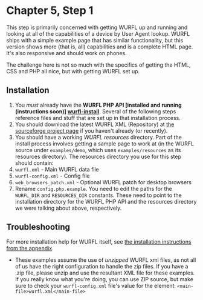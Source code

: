 Chapter 5, Step 1
=================

This step is primarily concerned with getting WURFL up and running and looking at all of the capabilities of a device by User Agent lookup. WURFL ships with a simple example page that has similar functionality, but this version shows more (that is, all) capabilities and is a complete HTML page. It's also responsive and should work on phones.

The challenge here is not so much with the specifics of getting the HTML, CSS and PHP all nice, but with getting WURFL set up.

Installation
------------

1. You _must_ already have the **WURFL PHP API [installed and running (instructions soon)] [wurfl-install]**. Several of the following steps reference files and stuff that are set up in that installation process.
1. You should download the latest WURFL XML (Repository) at [the sourceforge project page](http://wurfl.sourceforge.net/)
if you haven't already (or recently).
1. You should have a working *WURFL resources* directory. Part of the install process involves getting a sample page to work at (in the WURFL source under `examples/demo`, which uses `examples/resources` as its resources directory). The resources directory you use for this step should contain:
  1. `wurfl.xml` - Main WURFL data file
  1. `wurfl-config.xml` - Config file
  1. `web_browsers_patch.xml` - Optional WURFL patch for desktop browsers
1. Rename `config.php.example`. You need to edit the paths for the `WURFL_DIR` and `RESOURCES_DIR` constants. These need to point to the installation directory for the WURFL PHP API and the resources directory we were talking about above, respectively.

Troubleshooting
---------------

For more installation help for WURFL itself, see [the installation instructions from the appendix][wurfl-install].
  
* These examples assume the use of _unzipped_ WURFL xml files, as not all of us have the right configuration to handle the zip files. If you have a .zip file,
please unzip and use the resultant XML file for these examples. If you really know what you're doing, you can use ZIP source, but make sure to check your `wurfl-config.xml`
file's value for the element:
`<main-file>wurfl.xml</main-file>`


[wurfl-install]: http://www.example.com "I will provide a link to more instructions soon"